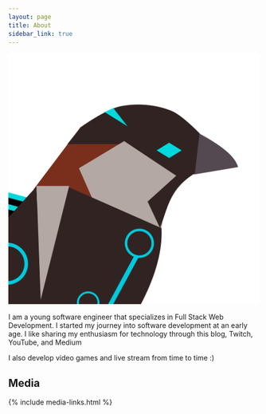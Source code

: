 ```yaml
---
layout: page
title: About
sidebar_link: true
---
```


<img class = "profile-img" src = "/assets/images/mechasparrow_profile.png"/>

I am a young software engineer that specializes in Full Stack Web Development. I started my journey into software development at an early age. I like sharing my enthusiasm for technology through this blog, Twitch, YouTube, and Medium

I also develop video games and live stream from time to time :)

## Media
{% include media-links.html %}
